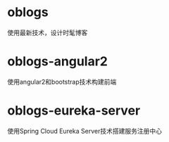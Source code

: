 # oblogs
使用最新技术，设计时髦博客

# oblogs-angular2
使用angular2和bootstrap技术构建前端

# oblogs-eureka-server
使用Spring Cloud Eureka Server技术搭建服务注册中心

# 
